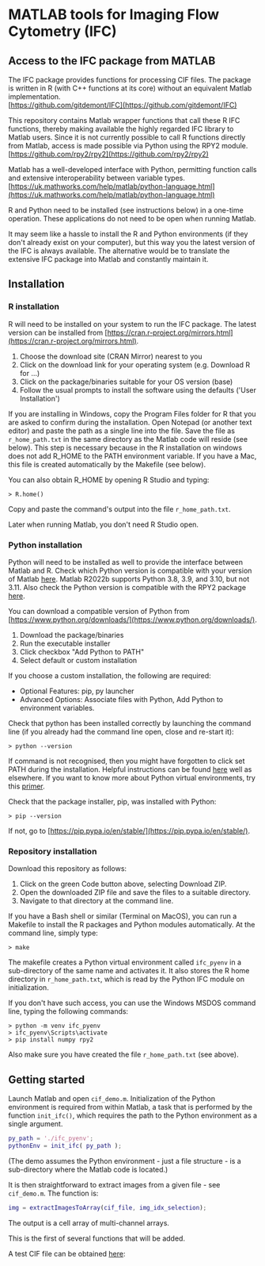 # MATLAB tools for Imaging Flow Cytometry (IFC)

## Access to the IFC package from MATLAB

The IFC package provides functions for processing CIF files. The package is written in R (with C++ functions at its core) without an equivalent Matlab implementation.  
[https://github.com/gitdemont/IFC](https://github.com/gitdemont/IFC)

This repository contains Matlab wrapper functions that call these R IFC functions, thereby making available the highly regarded IFC library to Matlab users. Since it is not currently possible to call R functions directly from Matlab, access is made possible via Python using the RPY2 module. 
[https://github.com/rpy2/rpy2](https://github.com/rpy2/rpy2)

Matlab has a well-developed interface with Python, permitting function calls and extensive interoperability between variable types.
[https://uk.mathworks.com/help/matlab/python-language.html](https://uk.mathworks.com/help/matlab/python-language.html)

R and Python need to be installed (see instructions below) in a one-time operation. These applications do not need to be open when running Matlab.

It may seem like a hassle to install the R and Python environments (if they don't already exist on your computer), but this way you the latest version of the IFC is always available. The alternative would be to translate the extensive IFC package into Matlab and constantly maintain it. 
  

## Installation

### R installation

R will need to be installed on your system to run the IFC package. The latest version can be installed from [https://cran.r-project.org/mirrors.html](https://cran.r-project.org/mirrors.html). 

1. Choose the download site (CRAN Mirror) nearest to you
2. Click on the download link for your operating system (e.g. Download R for ...)
3. Click on the package/binaries suitable for your OS version (base)
4. Follow the usual prompts to install the software using the defaults ('User Installation')

If you are installing in Windows, copy the Program Files folder for R that you are asked to confirm during the installation. Open Notepad (or another text editor) and paste the path as a single line into the file. Save the file as <code>r_home_path.txt</code> in the same directory as the Matlab code will reside (see below). This step is necessary because in the R installation on windows does not add R_HOME to the PATH environment variable. If you have a Mac, this file is created automatically by the Makefile (see below). 

You can also obtain R_HOME by opening R Studio and typing:
```Unix
> R.home()
```
Copy and paste the command's output into the file <code>r_home_path.txt</code>.

Later when running Matlab, you don't need R Studio open.

### Python installation

Python will need to be installed as well to provide the interface between Matlab and R. Check which Python version is compatible with your version of Matlab [here](https://uk.mathworks.com/support/requirements/python-compatibility.html). Matlab R2022b supports Python 3.8, 3.9, and 3.10, but not 3.11. Also check the Python version is compatible with the RPY2 package [here](https://github.com/rpy2/rpy2).


You can download a compatible version of Python from [https://www.python.org/downloads/](https://www.python.org/downloads/).

1. Download the package/binaries
2. Run the executable installer
3. Click checkbox "Add Python to PATH"
4. Select default or custom installation

If you choose a custom installation, the following are required:
 - Optional Features: pip, py launcher
 - Advanced Options: Associate files with Python, Add Python to environment variables.

Check that python has been installed correctly by launching the command line (if you already had the command line open, close and re-start it):
```Unix
> python --version
```

If command is not recognised, then you might have forgotten to click set PATH during the installation. Helpful instructions can be found [here](https://www.digitalocean.com/community/tutorials/install-python-windows-10as) well as elsewhere. If you want to know more about Python virtual environments, try this [primer](https://realpython.com/python-virtual-environments-a-primer/).

Check that the package installer, pip, was installed with Python:

```Unix
> pip --version
```

If not, go to [https://pip.pypa.io/en/stable/](https://pip.pypa.io/en/stable/).

### Repository installation

Download this repository as follows:

1. Click on the green Code button above, selecting Download ZIP. 
2. Open the downloaded ZIP file and save the files to a suitable directory.
3. Navigate to that directory at the command line.

If you have a Bash shell or similar (Terminal on MacOS), you can run a Makefile to install the R packages and Python modules automatically. At the command line, simply type:

```Unix
> make 
```

The makefile creates a Python virtual environment called <code>ifc_pyenv</code> in a sub-directory of the same name and activates it. It also stores the R home directory in <code>r_home_path.txt</code>, which is read by the Python IFC module on initialization. 

If you don't have such access, you can use the Windows MSDOS command line, typing the following commands:

```Unix
> python -m venv ifc_pyenv
> ifc_pyenv\Scripts\activate
> pip install numpy rpy2
```

Also make sure you have created the file <code>r_home_path.txt</code> (see above).

## Getting started

Launch Matlab and open <code>cif_demo.m</code>. Initialization of the Python environment is required from within Matlab, a task that is performed by the function <code>init_ifc()</code>, which requires the path to the Python environment as a single argument.

```Matlab
py_path = './ifc_pyenv';
pythonEnv = init_ifc( py_path );
```

(The demo assumes the Python environment - just a file structure - is a sub-directory where the Matlab code is located.)
 
It is then straightforward to extract images from a given file - see <code>cif_demo.m</code>. The function is:

```Matlab
img = extractImagesToArray(cif_file, img_idx_selection);
```
The output is a cell array of multi-channel arrays.

This is the first of several functions that will be added.

A test CIF file can be obtained [here](https://drive.google.com/file/d/1F2P3BPfnDOwwUzirtLN-WbPVb-pM1HQ-/view?usp=share_link): 

